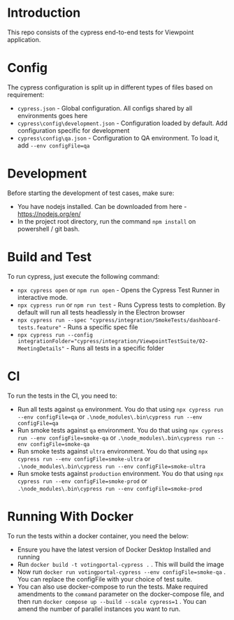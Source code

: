 # Introduction

This repo consists of the cypress end-to-end tests for Viewpoint application.

# Config

The cypress configuration is split up in different types of files based on requirement:

- `cypress.json` - Global configuration. All configs shared by all environments goes here
- `cypress\config\development.json` - Configuration loaded by default. Add configuration specific for development
- `cypress\config\qa.json` - Configuration to QA environment. To load it, add `--env configFile=qa`

# Development

Before starting the development of test cases, make sure:

- You have nodejs installed. Can be downloaded from here - https://nodejs.org/en/
- In the project root directory, run the command `npm install` on powershell / git bash.

# Build and Test

To run cypress, just execute the following command:

- `npx cypress open` or `npm run open` - Opens the Cypress Test Runner in interactive mode.
- `npx cypress run` or `npm run test` - Runs Cypress tests to completion. By default will run all tests headlessly in the Electron browser
- `npx cypress run --spec "cypress/integration/SmokeTests/dashboard-tests.feature"` - Runs a specific spec file
- `npx cypress run --config integrationFolder="cypress/integration/ViewpointTestSuite/02-MeetingDetails"` - Runs all tests in a specific folder

# CI

To run the tests in the CI, you need to:

- Run all tests against `qa` environment. You do that using `npx cypress run --env configFile=qa` or `.\node_modules\.bin\cypress run --env configFile=qa`
- Run smoke tests against `qa` environment. You do that using `npx cypress run --env configFile=smoke-qa` or `.\node_modules\.bin\cypress run --env configFile=smoke-qa`
- Run smoke tests against `ultra` environment. You do that using `npx cypress run --env configFile=smoke-ultra` or `.\node_modules\.bin\cypress run --env configFile=smoke-ultra`
- Run smoke tests against `production` environment. You do that using `npx cypress run --env configFile=smoke-prod` or `.\node_modules\.bin\cypress run --env configFile=smoke-prod`

# Running With Docker

To run the tests within a docker container, you need the below:

- Ensure you have the latest version of Docker Desktop Installed and running
- Run `docker build -t votingportal-cypress .` . This will build the image
- Now run `docker run votingportal-cypress --env configFile=smoke-qa` . You can replace the configFile with your choice of test suite.
- You can also use docker-compose to run the tests. Make required amendments to the `command` parameter on the docker-compose file, and then run `docker compose up --build --scale cypress=1` . You can amend the number of parallel instances you want to run.